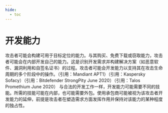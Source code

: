 ```yaml
---
hide:
  - toc
---
```


# 开发能力

攻击者可能会构建可用于目标定位的能力。与其购买、免费下载或窃取能力，攻击者可能会在内部开发自己的能力。这是识别开发需求并构建解决方案（如恶意软件、漏洞利用和自签名证书）的过程。攻击者可能会开发能力以支持其在攻击生命周期的多个阶段中的操作。（引用：Mandiant APT1）（引用：Kaspersky Sofacy）（引用：Bitdefender StrongPity June 2020）（引用：Talos Promethium June 2020）  与合法的开发工作一样，开发能力可能需要不同的技能。所需的技能可能在内部，也可能需要外包。使用承包商可能被视为该攻击者开发能力的延伸，前提是攻击者在塑造需求方面发挥作用并保持对该能力的某种程度的独占性。
